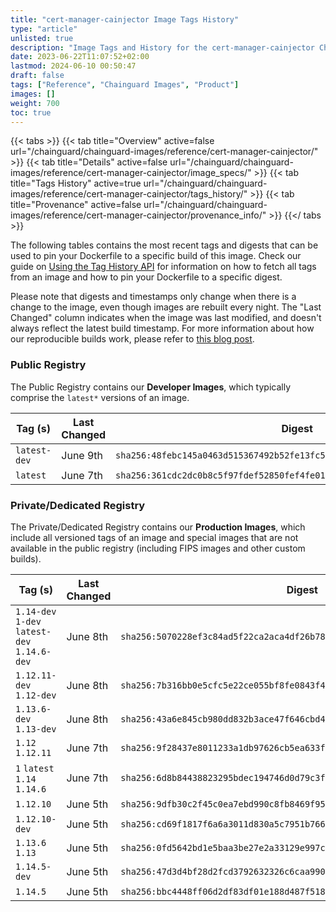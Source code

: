```yaml
---
title: "cert-manager-cainjector Image Tags History"
type: "article"
unlisted: true
description: "Image Tags and History for the cert-manager-cainjector Chainguard Image"
date: 2023-06-22T11:07:52+02:00
lastmod: 2024-06-10 00:50:47
draft: false
tags: ["Reference", "Chainguard Images", "Product"]
images: []
weight: 700
toc: true
---
```


{{< tabs >}}
{{< tab title="Overview" active=false url="/chainguard/chainguard-images/reference/cert-manager-cainjector/" >}}
{{< tab title="Details" active=false url="/chainguard/chainguard-images/reference/cert-manager-cainjector/image_specs/" >}}
{{< tab title="Tags History" active=true url="/chainguard/chainguard-images/reference/cert-manager-cainjector/tags_history/" >}}
{{< tab title="Provenance" active=false url="/chainguard/chainguard-images/reference/cert-manager-cainjector/provenance_info/" >}}
{{</ tabs >}}

The following tables contains the most recent tags and digests that can be used to pin your Dockerfile to a specific build of this image. Check our guide on [Using the Tag History API](/chainguard/chainguard-images/using-the-tag-history-api/) for information on how to fetch all tags from an image and how to pin your Dockerfile to a specific digest.

Please note that digests and timestamps only change when there is a change to the image, even though images are rebuilt every night. The "Last Changed" column indicates when the image was last modified, and doesn't always reflect the latest build timestamp. For more information about how our reproducible builds work, please refer to [this blog post](https://www.chainguard.dev/unchained/reproducing-chainguards-reproducible-image-builds).

### Public Registry
The Public Registry contains our **Developer Images**, which typically comprise the `latest*` versions of an image.

| Tag (s)       | Last Changed | Digest                                                                    |
|---------------|--------------|---------------------------------------------------------------------------|
|  `latest-dev` | June 9th     | `sha256:48febc145a0463d515367492b52fe13fc50f3025126f607e1dab3564ab53b28c` |
|  `latest`     | June 7th     | `sha256:361cdc2dc0b8c5f97fdef52850fef4fe01aba8bc69da7399706826ed062c2238` |


### Private/Dedicated Registry
The Private/Dedicated Registry contains our **Production Images**, which include all versioned tags of an image and special images that are not available in the public registry (including FIPS images and other custom builds).

| Tag (s)                                       | Last Changed | Digest                                                                    |
|-----------------------------------------------|--------------|---------------------------------------------------------------------------|
|  `1.14-dev` `1-dev` `latest-dev` `1.14.6-dev` | June 8th     | `sha256:5070228ef3c84ad5f22ca2aca4df26b783314a70241250d538c82c3ec953707d` |
|  `1.12.11-dev` `1.12-dev`                     | June 8th     | `sha256:7b316bb0e5cfc5e22ce055bf8fe0843f4cc3981ef896eac62394fe49f4e2328e` |
|  `1.13.6-dev` `1.13-dev`                      | June 8th     | `sha256:43a6e845cb980dd832b3ace47f646cbd40424ba753275489715c3f864084f639` |
|  `1.12` `1.12.11`                             | June 7th     | `sha256:9f28437e8011233a1db97626cb5ea633faaa41a8e07ebe49acca4e21785d8948` |
|  `1` `latest` `1.14` `1.14.6`                 | June 7th     | `sha256:6d8b84438823295bdec194746d0d79c3fd66087a9c1fd52f5d5da7af304efb52` |
|  `1.12.10`                                    | June 5th     | `sha256:9dfb30c2f45c0ea7ebd990c8fb8469f9530c2e30f07346454e45a272ff87511a` |
|  `1.12.10-dev`                                | June 5th     | `sha256:cd69f1817f6a6a3011d830a5c7951b7667b4ca3b54369445ba414271c5e54a7d` |
|  `1.13.6` `1.13`                              | June 5th     | `sha256:0fd5642bd1e5baa3be27e2a33129e997c02b9847ecd9e3cd1454d982d1e38458` |
|  `1.14.5-dev`                                 | June 5th     | `sha256:47d3d4bf28d2fcd3792632326c6caa99052046848940b6ce49d88cad2780a7f4` |
|  `1.14.5`                                     | June 5th     | `sha256:bbc4448ff06d2df83df01e188d487f518ba2844b6289826bba3dfd88260c1055` |

